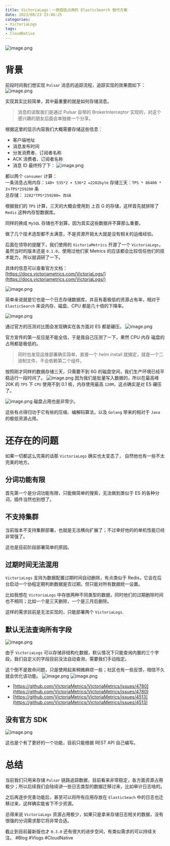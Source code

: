 ```yaml
---
title: VictoriaLogs：一款超低占用的 ElasticSearch 替代方案
date: 2023/08/23 15:46:25
categories: 
- VictoriaLogs
tags: 
- CloudNative
---
```

![image.png](https://s2.loli.net/2023/08/23/t5soejn8vw1aZil.png)

#  背景

前段时间我们想实现 `Pulsar` 消息的追踪流程，追踪实现的效果图如下：
![image.png](https://s2.loli.net/2023/08/02/H7pjinzQ5EWR2tF.png)

实现其实比较简单，其中最重要的就是如何存储消息。


> 消息的读取我们是通过 Pulsar 自带的 BrokerInterceptor 实现的，对这个感兴趣的朋友后面会单独做一个分享。

<!--more-->

根据这里的显示内容我们大概需要存储这些信息：
- 客户端地址
- 消息发布时间
- 分发消费者、订阅者名称
- ACK 消费者、订阅者名称
- 消息 ID
最终捋了下：
![image.png](https://s2.loli.net/2023/08/23/MWbVcu6dm1NfaAB.png)

都以两个 `consumer` 计算：  
一条消息占用内存：`140+ 535*2 + 536*2 =2282byte`
存储三天：`TPS * 86400 * 3`=`TPS*259200` 条  
总存储：
`2282*TPS*259200≈ 百GB`

根据我们的 `TPS` 计算，三天的大概会使用到 上百 G 的存储，这样首先就排除了 `Redis` 这种内存型数据库。

同样的换成 `MySQL` 存储也不划算，因为其实这些数据并不算那么重要。

做了几个技术选型都不太满意，不是资源开销太大就是没有相关的运维经验。

后面在领导的提醒下，我们使用的 `VictoriaMetrics` 开源了一个 `VictoriaLogs`，虽然当时的版本还是 `0.1.0`，使用过他们家 Metrics 的应该都会比较信任他们的技术能力，所以就调研了一下。

具体的信息可以查看官方文档：
[https://docs.victoriametrics.com/VictoriaLogs/](https://docs.victoriametrics.com/VictoriaLogs/)

![image.png](https://s2.loli.net/2023/08/23/8LDNOGEC6Aslvzn.png)


简单来说就是它也是一个日志存储数据库，并且有着极低的资源占有率，相对于 `ElasticSearch` 来说内存、磁盘、CPU 都是几十倍的下降率。

![image.png](https://s2.loli.net/2023/08/23/U9v1HCgRDtLsdif.png)

通过官方的压测对比图会发现确实在各方面对 ES 都是碾压。
![image.png](https://s2.loli.net/2023/08/23/3Epxdzie8q5tVmY.png)

官方宣传的第一反应是不能全信，于是我自己压测了一下，果然 CPU 内存 磁盘的占用都是极低的。

>  同时也发现运维部署确实简单，直接一个 helm install 就搞定，就是一个二进制文件，不会依赖第二个组件。

按照刚才同样的数据存储三天，只需要不到 6G 的磁盘空间，我们生产环境已经平稳运行一段时间了。
![image.png](https://s2.loli.net/2023/08/23/kzrxA89EeNnQ7Ro.png)
因为我们是批量写入数据的，所以在最高峰 20K 的 `TPS` 下 `CPU` 使用不到 0.1 核，内存使用最高 `120M`，这点确实是对 ES 碾压了。

![image.png](https://s2.loli.net/2023/08/23/wn2BduNX63PyYV9.png)
磁盘占用也是非常少。

这些有点得归功于它有些的压缩、编解码算法，以及 `Golang`  带来的相对于 `Java` 的极低资源占用。

# 还存在的问题

如果一切都这么完美的话那 `VictoriaLogs`  确实也太变态了， 自然他也有一些不太完美的地方。

## 分词功能有限

首先第一个是分词功能有限，只能做简单的搜索，无法做到类似于 ES 的各种分词，插件当然也别想了。

## 不支持集群

当前版本不支持集群部署，也就是无法横向扩展了；不过幸好他的的单机性能已经非常强了。

这也是目前阶段部署简单的原因。

## 过期时间无法混用

`VictoriaLogs` 支持为数据配置过期时间自动删除，有点类似于 Redis，它会在后台启动一个协程定期判断数据是否过期，但只能对所有数据统一设置。

比如我想在 `VictoriaLogs` 中存放两种不同类型的数据，同时他们的过期删除时间也不相同；比如一个是三天删除，一个是三月后删除。

这样的需求目前是无法实现的，只能部署两个 `VictoriaLogs`.

## 默认无法查询所有字段
![image.png](https://s2.loli.net/2023/08/24/2Wk6VUXQoEYvZJ1.png)

由于 `VictoriaLogs`  可以存储非结构化数据，默认情况下只能查询内置的三个字段，我们自定义的字段目前没法自动查询，需要我们手动指定。

这个倒不是致命问题，只是使用起来稍微麻烦一些；社区也有一些反馈，相信不久就会优化该功能。
![image.png](https://s2.loli.net/2023/08/24/XYxz8tTDmw6arf9.png)
![image.png](https://s2.loli.net/2023/08/24/pgQCPsLvXfMc7nF.png)


- [https://github.com/VictoriaMetrics/VictoriaMetrics/issues/4780](https://github.com/VictoriaMetrics/VictoriaMetrics/issues/4780)
- [https://github.com/VictoriaMetrics/VictoriaMetrics/issues/4513](https://github.com/VictoriaMetrics/VictoriaMetrics/issues/4513)

## 没有官方 SDK
![image.png](https://s2.loli.net/2023/08/24/bXPKRIy7Ojf1elE.png)

这也是个有了更好的一个功能，目前只能根据 REST API 自己编写。

# 总结

当前我们只用来存储 `Pulsar` 链路追踪数据，目前看来非常稳定，各方面资源占用极少；所以后续我们会陆续讲一些日志类型的数据迁移过来，比如审计日志啥的。

之后再逐步完善功能后，甚至可以将所有应用存放在 `ElasticSeach` 中的日志也迁移过来，这样确实能省下不少资源。

总得来说 `VictoriaLogs`  资源占用极少，如果只是拿来存储日志相关的数据，没有很强的分词需求那它将非常合适。

截止到目前最新版也才 `0.3.0` 还有很大的进步空间，有类似需求的可以持续关注。
#Blog #Vlogs #CloudNative 
